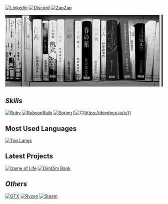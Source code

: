 [![Linkedin](https://img.shields.io/badge/LinkedIn-0077B5?style=for-the-badge&logo=linkedin&logoColor=white)](https://www.linkedin.com/in/lucasgrfzan/)
[![Discord](https://img.shields.io/badge/Discord-7289DA?style=for-the-badge&logo=discord&logoColor=white)](https://discordlookup.com/user/744312574635409408)
[![ZapZap](https://img.shields.io/badge/WhatsApp-25D366?style=for-the-badge&logo=whatsapp&logoColor=white)](https://wa.me/5511952255818)


<img src="23c063fa2ea57199dcead7128e0638ef.jpg" alt="Profile Image">

## *Skills*
[![Ruby](https://img.shields.io/badge/Ruby-CC342D?style=for-the-badge&logo=ruby&logoColor=white)](https://www.ruby-lang.org/)
[![RubyonRails](https://img.shields.io/badge/Ruby_on_Rails-CC0000?style=for-the-badge&logo=ruby-on-rails&logoColor=white)](https://rubyonrails.org/)
[![Spring](https://img.shields.io/badge/Spring-6DB33F?style=for-the-badge&logo=spring&logoColor=white)](https://spring.io/)
[![C](https://img.shields.io/badge/C-00599C?style=for-the-badge&logo=c&logoColor=white)(https://devdocs.io/c/)]

## Most Used Languages

[![Top Langs](https://github-readme-stats.vercel.app/api/top-langs/?username=DigaLugas&layout=compact&theme=dark)](https://github.com/anuraghazra/github-readme-stats)

## Latest Projects

[![Game of Life](https://github-readme-stats.vercel.app/api/pin/?username=DigaLugas&repo=gameoflife&theme=dark&show_owner=true&description_lines_count)](https://github.com/DigaLugas/GameOfLife) [![DimDim Bank](https://github-readme-stats.vercel.app/api/pin/?username=DigaLugas&repo=DimDim-Bank&theme=dark&show_owner=true&description_lines_count=3)](https://github.com/DigaLugas/DimDim-Bank) 

## *Others*

[![GTX](https://img.shields.io/badge/NVIDIA-GTX3060-76B900?style=for-the-badge&logo=nvidia&logoColor=white)]()
[![Ryzen](https://img.shields.io/badge/AMD-Ryzen_5_5600G-ED1C24?style=for-the-badge&logo=amd&logoColor=white)]()
[![Steam](https://img.shields.io/badge/Steam-000000?style=for-the-badge&logo=steam&logoColor=white)](https://steamcommunity.com/profiles/76561199214311469)
